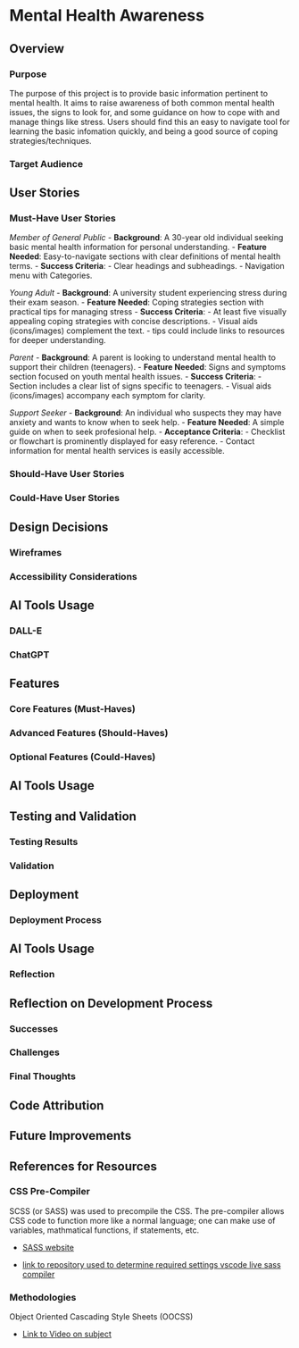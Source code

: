 # Mental Health Awareness

## Overview

### Purpose
The purpose of this project is to provide basic information pertinent to mental health. It aims to raise awareness of both common mental health issues, the signs to look for, and some guidance on how to cope with and manage things like stress.
Users should find this an easy to navigate tool for learning the basic infomation quickly, and being a good source of coping strategies/techniques.

### Target Audience

## User Stories

### Must-Have User Stories

*Member of General Public*
    - **Background**: A 30-year old individual seeking basic mental health information for personal understanding.
    - **Feature Needed**: Easy-to-navigate sections with clear definitions of mental health terms.
    - **Success Criteria**:
        - Clear headings and subheadings.
        - Navigation menu with Categories.

*Young Adult*
    - **Background**: A university student experiencing stress during their exam season.
    - **Feature Needed**: Coping strategies section with practical tips for managing stress
    - **Success Criteria**:
        - At least five visually appealing coping strategies with concise descriptions.
        - Visual aids (icons/images) complement the text.
        - tips could include links to resources for deeper understanding.

*Parent*
    - **Background**: A parent is looking to understand mental health to support their children (teenagers).
    - **Feature Needed**: Signs and symptoms section focused on youth mental health issues.
    - **Success Criteria**:
        - Section includes a clear list of signs specific to teenagers.
        - Visual aids (icons/images) accompany each symptom for clarity.

*Support Seeker*
    - **Background**: An individual who suspects they may have anxiety and wants to know when to seek help.
    - **Feature Needed**: A simple guide on when to seek profesional help.
    - **Acceptance Criteria**:
        - Checklist or flowchart is prominently displayed for easy reference.
        - Contact information for mental health services is easily accessible.

### Should-Have User Stories

### Could-Have User Stories

## Design Decisions

### Wireframes

### Accessibility Considerations

## AI Tools Usage

### DALL-E

### ChatGPT

## Features

### Core Features (Must-Haves)

### Advanced Features (Should-Haves)

### Optional Features (Could-Haves)

## AI Tools Usage

## Testing and Validation

### Testing Results

### Validation

## Deployment

### Deployment Process

## AI Tools Usage

### Reflection

## Reflection on Development Process

### Successes

### Challenges

### Final Thoughts

## Code Attribution

## Future Improvements

## References for Resources

### CSS Pre-Compiler
SCSS (or SASS) was used to precompile the CSS. The pre-compiler allows CSS code to function more like a normal language; one can make use of variables, mathmatical functions, if statements, etc.

- [SASS website](https://sass-lang.com/)

- [link to repository used to determine required settings vscode live sass compiler](https://github.com/glenn2223/vscode-live-sass-compiler/tree/87b33f56d180a430779f97c523a559491335781f)

### Methodologies
Object Oriented Cascading Style Sheets (OOCSS)

- [Link to Video on subject](https://www.youtube.com/watch?v=hTZGfVRlqTI)